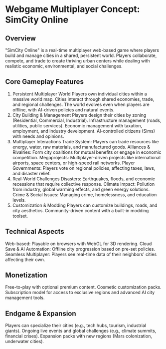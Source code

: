 # Webgame Multiplayer Concept: SimCity Online

## Overview
"SimCity Online" is a real-time multiplayer web-based game where players build and manage cities in a shared, persistent world. Players collaborate, compete, and trade to create thriving urban centers while dealing with realistic economic, environmental, and social challenges.

## Core Gameplay Features
1. Persistent Multiplayer World
Players own individual cities within a massive world map.
Cities interact through shared economies, trade, and regional challenges.
The world evolves even when players are offline, with AI-driven policies and natural events.
2. City Building & Management
Players design their cities by zoning (Residential, Commercial, Industrial).
Infrastructure management (roads, utilities, public services).
Economic management with taxation, employment, and industry development.
AI-controlled citizens (Sims) with needs and opinions.
3. Multiplayer Interactions
Trade System: Players can trade resources like energy, water, raw materials, and manufactured goods.
Alliances & Rivalries: Form city coalitions for mutual benefits or engage in economic competition.
Megaprojects: Multiplayer-driven projects like international airports, space centers, or high-speed rail networks.
Player Governments: Players vote on regional policies, affecting taxes, laws, and disaster relief.
4. Real-World Challenges
Disasters: Earthquakes, floods, and economic recessions that require collective response.
Climate Impact: Pollution from industry, global warming effects, and green energy solutions.
Crime & Social Issues: Managing crime, homelessness, and education levels.
5. Customization & Modding
Players can customize buildings, roads, and city aesthetics.
Community-driven content with a built-in modding toolset.

## Technical Aspects
Web-based: Playable on browsers with WebGL for 3D rendering.
Cloud Save & AI Automation: Offline city progression based on pre-set policies.
Seamless Multiplayer: Players see real-time data of their neighbors' cities affecting their own.

## Monetization
Free-to-play with optional premium content.
Cosmetic customization packs.
Subscription model for access to exclusive regions and advanced AI city management tools.

## Endgame & Expansion
Players can specialize their cities (e.g., tech hubs, tourism, industrial giants).
Ongoing live events and global challenges (e.g., climate summits, financial crises).
Expansion packs with new regions (Mars colonization, underwater cities).